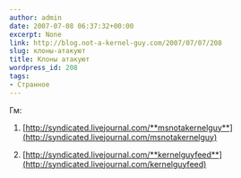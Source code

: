 ```yaml
---
author: admin
date: 2007-07-08 06:37:32+00:00
excerpt: None
link: http://blog.not-a-kernel-guy.com/2007/07/07/208
slug: клоны-атакуют
title: Клоны атакуют
wordpress_id: 208
tags:
- Странное
---
```


Гм:

  1. [http://syndicated.livejournal.com/**msnotakernelguy**](http://syndicated.livejournal.com/msnotakernelguy)

  2. [http://syndicated.livejournal.com/**kernelguyfeed**](http://syndicated.livejournal.com/kernelguyfeed)
